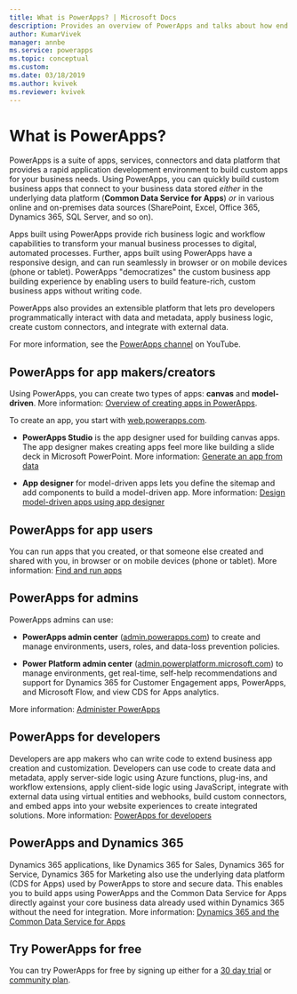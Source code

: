 ```yaml
---
title: What is PowerApps? | Microsoft Docs
description: Provides an overview of PowerApps and talks about how end users, app makers, admins, and pro developers can use PowerApps.
author: KumarVivek
manager: annbe
ms.service: powerapps
ms.topic: conceptual
ms.custom: 
ms.date: 03/18/2019
ms.author: kvivek
ms.reviewer: kvivek
---
```

# What is PowerApps?

PowerApps is a suite of apps, services, connectors and data platform that provides a rapid application development environment to build custom apps for your business needs. Using PowerApps, you can quickly build custom business apps that connect to your business data stored *either* in the underlying data platform (**Common Data Service for Apps**) *or* in various online and on-premises data sources (SharePoint, Excel, Office 365, Dynamics 365, SQL Server, and so on). 

Apps built using PowerApps provide rich business logic and workflow capabilities to transform your manual business processes to digital, automated processes. Further, apps built using PowerApps have a responsive design, and can run seamlessly in browser or on mobile devices (phone or tablet). PowerApps "democratizes" the custom business app building experience by enabling users to build feature-rich, custom business apps without writing code.

PowerApps also provides an extensible platform that lets pro developers programmatically interact with data and metadata, apply business logic, create custom connectors, and integrate with external data.

For more information, see the [PowerApps channel](https://www.youtube.com/channel/UCGfWR2ekfRFckLjev6eQYLg) on YouTube.

## PowerApps for app makers/creators

Using PowerApps, you can create two types of apps: **canvas** and **model-driven**. More information: [Overview of creating apps in PowerApps](maker/index.md).

To create an app, you start with [web.powerapps.com](https://web.powerapps.com).

- **PowerApps Studio** is the app designer used for building canvas apps. The app designer makes creating apps feel more like building a slide deck in Microsoft PowerPoint. More information: [Generate an app from data](/powerapps/maker/canvas-apps/data-platform-create-app)  

- **App designer** for model-driven apps lets you define the sitemap and add components to build a model-driven app. More information: [Design model-driven apps using app designer](maker/model-driven-apps/design-custom-business-apps-using-app-designer.md)

## PowerApps for app users

You can run apps that you created, or that someone else created and shared with you, in browser or on mobile devices (phone or tablet). More information: [Find and run apps](user/index.md)

## PowerApps for admins

PowerApps admins can use:

- **PowerApps admin center** ([admin.powerapps.com](https://admin.powerapps.com)) to create and manage environments, users, roles, and data-loss prevention policies. 

- **Power Platform admin center** ([admin.powerplatform.microsoft.com](https://admin.powerplatform.microsoft.com)) to manage environments, get real-time, self-help recommendations and support for Dynamics 365 for Customer Engagement apps, PowerApps, and Microsoft Flow, and view CDS for Apps analytics. 

More information: [Administer PowerApps](/power-platform/admin/admin-guide)

## PowerApps for developers

Developers are app makers who can write code to extend business app creation and customization. Developers can use code to create data and metadata, apply server-side logic using Azure functions, plug-ins, and workflow extensions, apply client-side logic using JavaScript, integrate with external data using virtual entities and webhooks, build custom connectors, and embed apps into your website experiences to create integrated solutions. More information: [PowerApps for developers](/powerapps/#pivot=home&panel=developer)

## PowerApps and Dynamics 365

Dynamics 365 applications, like Dynamics 365 for Sales, Dynamics 365 for Service, Dynamics 365 for Marketing also use the underlying data platform (CDS for Apps) used by PowerApps to store and secure data. This enables you to build apps using PowerApps and the Common Data Service for Apps directly against your core business data already used within Dynamics 365 without the need for integration. More information: [Dynamics 365 and the Common Data Service for Apps](maker/common-data-service/data-platform-intro.md#dynamics-365-and-the-common-data-service-for-apps)

## Try PowerApps for free

You can try PowerApps for free by signing up either for a [30 day trial](maker/signup-for-powerapps.md) or [community plan](maker/dev-community-plan.md).
